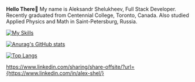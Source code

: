 **Hello There🤘**
My name is Aleksandr Shelukheev, Full Stack Developer. Recently graduated from Centennial College, Toronto, Canada. Also studied Applied Physics and Math in Saint-Petersburg, Russia. 

[![My Skills](https://skillicons.dev/icons?i=js,cs,ts,html,css,dotnet,nodejs,react,aws)](https://skillicons.dev)

[![Anurag's GitHub stats](https://github-readme-stats.vercel.app/api?username=aleksandr-shel)](https://github.com/anuraghazra/github-readme-stats)

[![Top Langs](https://github-readme-stats.vercel.app/api/top-langs/?username=aleksandr-shel&layout=compact)](https://github.com/anuraghazra/github-readme-stats)

<!--![](https://pluralsight.imgix.net/paths/path-icons/csharp-e7b8fcd4ce.png) -->
https://www.linkedin.com/sharing/share-offsite/?url={https://www.linkedin.com/in/alex-shel/}
